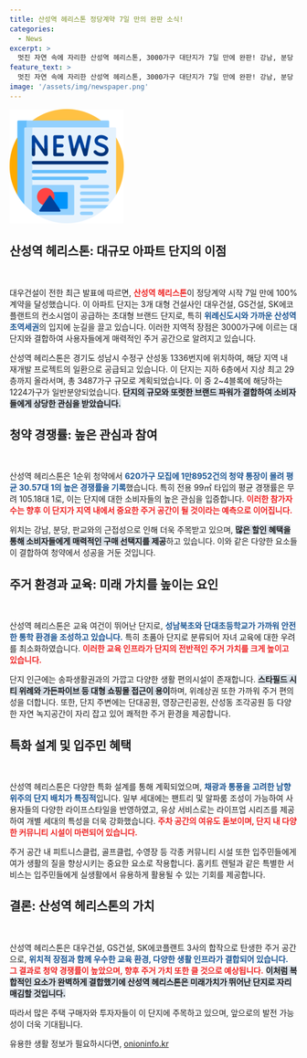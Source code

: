 ```yaml
---
title: 산성역 헤리스톤 정당계약 7일 만의 완판 소식!
categories:
  - News
excerpt: >
  멋진 자연 속에 자리한 산성역 헤리스톤, 3000가구 대단지가 7일 만에 완판! 강남, 분당 인근에 초역세권, 유명 건설사 3사의 브랜드 파워로 투자 가치 급상승 중! 클릭하고 자세한 정보를 확인하세요!
feature_text: >
  멋진 자연 속에 자리한 산성역 헤리스톤, 3000가구 대단지가 7일 만에 완판! 강남, 분당 인근에 초역세권, 유명 건설사 3사의 브랜드 파워로 투자 가치 급상승 중! 클릭하고 자세한 정보를 확인하세요!
image: '/assets/img/newspaper.png'
---
```


<p><img src="/assets/img/newspaper.png" alt="kimp 속보" /></p>

<h2 data-ke-size="size26">산성역 헤리스톤: 대규모 아파트 단지의 이점</h2>

<p data-ke-size="size16">&nbsp;</p>

<p>대우건설이 전한 최근 발표에 따르면, <b><span style="color: #ee2323;">산성역 헤리스톤</span></b>이 정당계약 시작 7일 만에 100% 계약을 달성했습니다. 이 아파트 단지는 3개 대형 건설사인 대우건설, GS건설, SK에코플랜트의 컨소시엄이 공급하는 초대형 브랜드 단지로, 특히 <b><span style="color: #1a5490;">위례신도시와 가까운 산성역 초역세권</span></b>의 입지에 눈길을 끌고 있습니다. 이러한 지역적 장점은 3000가구에 이르는 대단지와 결합하여 사용자들에게 매력적인 주거 공간으로 알려지고 있습니다. </p>

<p>산성역 헤리스톤은 경기도 성남시 수정구 산성동 1336번지에 위치하여, 해당 지역 내 재개발 프로젝트의 일환으로 공급되고 있습니다. 이 단지는 지하 6층에서 지상 최고 29층까지 올라서며, 총 3487가구 규모로 계획되었습니다. 이 중 2~4블록에 해당하는 1224가구가 일반분양되었습니다. <b><span style="background-color: #21538527;">단지의 규모와 또렷한 브랜드 파워가 결합하여 소비자들에게 상당한 관심을 받았습니다.</span></b> </p>

<h2 data-ke-size="size26">청약 경쟁률: 높은 관심과 참여</h2>

<p data-ke-size="size16">&nbsp;</p>

<p>산성역 헤리스톤은 1순위 청약에서 <b><span style="color: #1a5490;">620가구 모집에 1만8952건의 청약 통장이 몰려 평균 30.57대 1의 높은 경쟁률을 기록</span></b>했습니다. 특히 전용 99㎡ 타입의 평균 경쟁률은 무려 105.18대 1로, 이는 단지에 대한 소비자들의 높은 관심을 입증합니다. <b><span style="color: #ee2323;">이러한 참가자 수는 향후 이 단지가 지역 내에서 중요한 주거 공간이 될 것이라는 예측으로 이어집니다.</span></b> </p>

<p>위치는 강남, 분당, 판교와의 근접성으로 인해 더욱 주목받고 있으며, <b><span style="background-color: #21538527;"> 많은 할인 혜택을 통해 소비자들에게 매력적인 구매 선택지를 제공</span></b>하고 있습니다. 이와 같은 다양한 요소들이 결합하여 청약에서 성공을 거둔 것입니다.</p>

<h2 data-ke-size="size26">주거 환경과 교육: 미래 가치를 높이는 요인</h2>

<p data-ke-size="size16">&nbsp;</p>

<p>산성역 헤리스톤은 교육 여건이 뛰어난 단지로, <b><span style="color: #1a5490;">성남북초와 단대초등학교가 가까워 안전한 통학 환경을 조성하고 있습니다.</span></b> 특히 초품아 단지로 분류되어 자녀 교육에 대한 우려를 최소화하였습니다. <b><span style="color: #ee2323;">이러한 교육 인프라가 단지의 전반적인 주거 가치를 크게 높이고 있습니다.</span></b></p>

<p>단지 인근에는 송파생활권과의 가깝고 다양한 생활 편의시설이 존재합니다. <b><span style="background-color: #21538527;">스타필드 시티 위례와 가든파이브 등 대형 쇼핑몰 접근이 용이</span></b>하며, 위례상권 또한 가까워 주거 편의성을 더합니다. 또한, 단지 주변에는 단대공원, 영장근린공원, 산성동 조각공원 등 다양한 자연 녹지공간이 자리 잡고 있어 쾌적한 주거 환경을 제공합니다. </p>

<h2 data-ke-size="size26">특화 설계 및 입주민 혜택</h2>

<p data-ke-size="size16">&nbsp;</p>

<p>산성역 헤리스톤은 다양한 특화 설계를 통해 계획되었으며, <b><span style="color: #1a5490;">채광과 통풍을 고려한 남향 위주의 단지 배치가 특징적</span></b>입니다. 일부 세대에는 팬트리 및 알파룸 조성이 가능하여 사용자들의 다양한 라이프스타일을 반영하였고, 유상 서비스로는 라이프업 시리즈를 제공하여 개별 세대의 특성을 더욱 강화했습니다. <b><span style="color: #ee2323;">주차 공간의 여유도 돋보이며, 단지 내 다양한 커뮤니티 시설이 마련되어 있습니다.</span></b> </p>

<p>주거 공간 내 피트니스클럽, 골프클럽, 수영장 등 각종 커뮤니티 시설 또한 입주민들에게 여가 생활의 질을 향상시키는 중요한 요소로 작용합니다. 홈키트 렌털과 같은 특별한 서비스는 입주민들에게 실생활에서 유용하게 활용될 수 있는 기회를 제공합니다. </p>

<h2 data-ke-size="size26">결론: 산성역 헤리스톤의 가치</h2>

<p data-ke-size="size16">&nbsp;</p>

<p>산성역 헤리스톤은 대우건설, GS건설, SK에코플랜트 3사의 합작으로 탄생한 주거 공간으로, <b><span style="color: #1a5490;">위치적 장점과 함께 우수한 교육 환경, 다양한 생활 인프라가 결합되어 있습니다.</span></b> <b><span style="color: #ee2323;">그 결과로 청약 경쟁률이 높았으며, 향후 주거 가치 또한 클 것으로 예상됩니다.</span></b> <b><span style="background-color: #21538527;">이처럼 복합적인 요소가 완벽하게 결합했기에 산성역 헤리스톤은 미래가치가 뛰어난 단지로 자리매김할 것입니다.</span></b> </p>

<p>따라서 많은 주택 구매자와 투자자들이 이 단지에 주목하고 있으며, 앞으로의 발전 가능성이 더욱 기대됩니다.</p>
유용한 생활 정보가 필요하시다면, <a href="https://onioninfo.kr" rel="dofollow">onioninfo.kr</a>


